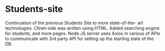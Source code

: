 # Students-site
Continuation of the previous Students Site to more state-of-the- art technologies. Clinet-side was written using HTML. Added searching engine for students, and more pages. Node.JS server uses Axios in various of APIs to communicate with
3rd party API for setting up the starting state of the DB.
